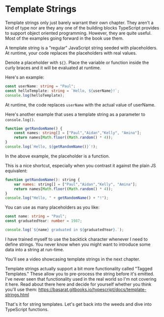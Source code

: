 # Template Strings

Template strings only just barely warrant their own chapter. They aren't a kind of type nor are they any one of the building blocks TypeScript provides to support object oriented programming. However, they are quite useful. Most of the examples going forward in the book use them.

A template string is a "regular" JavaScript string seeded with placeholders. At runtime, your code replaces the placeholders with real values. 

Denote a placeholder with `${}`. Place the variable or function inside the curly braces and it will be evaluated at runtime.

Here's an example:

```TypeScript
const userName: string = "Paul";
const helloTemplate: string = `Hello, ${userName}!`;
console.log(helloTemplate);
```

At runtime, the code replaces `userName` with the actual value of userName.

Here's another example that uses a template string as a parameter to `console.log()`.

```TypeScript
function getRandomName() {
    const names: string[] = ["Paul","Aidan","Kelly", "Amina"];
    return names[Math.floor((Math.random() * 4));
}
console.log(`Hello, ${getRandomName()}`!);
```

In the above example, the placeholder is a function.

This is a nice shortcut, especially when you contrast it against the plain JS equivalent:

```JavaScript
function getRandomName(): string {
    var names: string[] = ["Paul","Aidan","Kelly", "Amina"];
    return names[Math.floor((Math.random() * 4));
}
console.log("Hello, " + getRandomName() + "!");
```

You can use as many placeholders as you like:
```TypeScript
const name: string = "Paul";
const graduatedYear: number = 1987;

console.log(`${name} graduated in ${graduatedYear}.`);
```

I have trained myself to use the backtick character whenever I need to define strings. You never know when you might want to introduce some data into a string at run-time.

You'll see a video showcasing template strings in the next chapter.

Template strings actually support a bit more functionality called "Tagged Templates." These allow you to pre-process the string before it's emitted. I've never seen that functionality used in the real world so I'm not covering it here. Read about there here and decide for yourself whether you think you'll use them: https://basarat.gitbooks.io/typescript/docs/template-strings.html

That's it for string templates. Let's get back into the weeds and dive into TypeScript functions.

